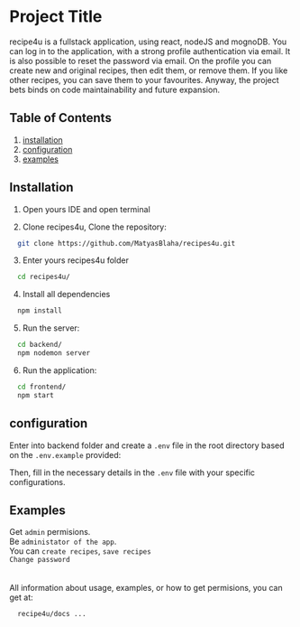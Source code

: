 
# Project Title

recipe4u is a fullstack application, using react, nodeJS and mognoDB. You can log in to the application, with a strong profile authentication via email. It is also possible to reset the password via email. On the profile you can create new and original recipes, then edit them, or remove them. If you like other recipes, you can save them to your favourites. Anyway, the project bets binds on code maintainability and future expansion.

## Table of Contents

1. [installation](#installation)
2. [configuration](#configuration)
3. [examples](#usage/examples)

## Installation

1. Open yours IDE and open terminal

2. Clone recipes4u, Clone the repository:
```bash
  git clone https://github.com/MatyasBlaha/recipes4u.git
```

3. Enter yours recipes4u folder
```bash
  cd recipes4u/
```

4. Install all dependencies
```bash
  npm install
```

5. Run the server:
```bash
  cd backend/
  npm nodemon server
```

6. Run the application:
```bash
  cd frontend/
  npm start
```

## configuration

Enter into backend folder and create a `.env` file in the root directory based on the `.env.example` provided:

Then, fill in the necessary details in the `.env` file with your specific configurations.
## Examples

Get ``admin`` permisions. \
Be ``administator of the app``. \
You can ``create recipes``, ``save recipes``\
``Change password``\
\
\
All information about usage, examples, or how to get permisions, you can get at:
```bash
  recipe4u/docs ...
``` 


